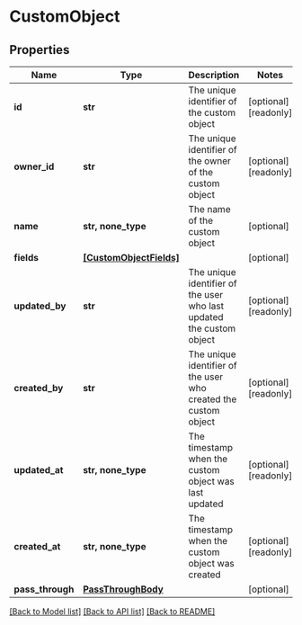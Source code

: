 # CustomObject


## Properties
Name | Type | Description | Notes
------------ | ------------- | ------------- | -------------
**id** | **str** | The unique identifier of the custom object | [optional] [readonly] 
**owner_id** | **str** | The unique identifier of the owner of the custom object | [optional] [readonly] 
**name** | **str, none_type** | The name of the custom object | [optional] 
**fields** | [**[CustomObjectFields]**](CustomObjectFields.md) |  | [optional] 
**updated_by** | **str** | The unique identifier of the user who last updated the custom object | [optional] [readonly] 
**created_by** | **str** | The unique identifier of the user who created the custom object | [optional] [readonly] 
**updated_at** | **str, none_type** | The timestamp when the custom object was last updated | [optional] [readonly] 
**created_at** | **str, none_type** | The timestamp when the custom object was created | [optional] [readonly] 
**pass_through** | [**PassThroughBody**](PassThroughBody.md) |  | [optional] 

[[Back to Model list]](../../README.md#documentation-for-models) [[Back to API list]](../../README.md#documentation-for-api-endpoints) [[Back to README]](../../README.md)


